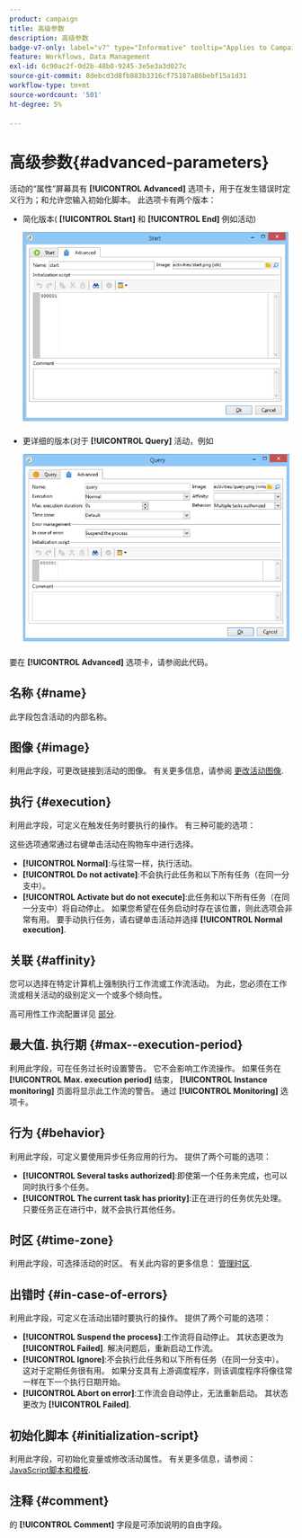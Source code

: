 ```yaml
---
product: campaign
title: 高级参数
description: 高级参数
badge-v7-only: label="v7" type="Informative" tooltip="Applies to Campaign Classic v7 only"
feature: Workflows, Data Management
exl-id: 6c90ac2f-0d2b-48b0-9245-3e5e3a3d027c
source-git-commit: 8debcd3d8fb883b3316cf75187a86bebf15a1d31
workflow-type: tm+mt
source-wordcount: '501'
ht-degree: 5%

---
```


# 高级参数{#advanced-parameters}



活动的“属性”屏幕具有 **[!UICONTROL Advanced]** 选项卡，用于在发生错误时定义行为；和允许您输入初始化脚本。 此选项卡有两个版本：

* 简化版本( **[!UICONTROL Start]** 和 **[!UICONTROL End]** 例如活动)

   ![](assets/wf-advanced-basic.png)

* 更详细的版本(对于 **[!UICONTROL Query]** 活动，例如

   ![](assets/wf-advanced-full.png)

要在 **[!UICONTROL Advanced]** 选项卡，请参阅此代码。

## 名称 {#name}

此字段包含活动的内部名称。

## 图像 {#image}

利用此字段，可更改链接到活动的图像。 有关更多信息，请参阅 [更改活动图像](managing-activity-images.md).

## 执行 {#execution}

利用此字段，可定义在触发任务时要执行的操作。 有三种可能的选项：

这些选项通常通过右键单击活动在购物车中进行选择。

* **[!UICONTROL Normal]**:与往常一样，执行活动。
* **[!UICONTROL Do not activate]**:不会执行此任务和以下所有任务（在同一分支中）。
* **[!UICONTROL Activate but do not execute]**:此任务和以下所有任务（在同一分支中）将自动停止。 如果您希望在任务启动时存在该位置，则此选项会非常有用。 要手动执行任务，请右键单击活动并选择 **[!UICONTROL Normal execution]**.

## 关联 {#affinity}

您可以选择在特定计算机上强制执行工作流或工作流活动。 为此，您必须在工作流或相关活动的级别定义一个或多个倾向性。

高可用性工作流配置详见 [部分](../../installation/using/configuring-campaign-server.md#high-availability-workflows-and-affinities).


## 最大值. 执行期 {#max--execution-period}

利用此字段，可在任务过长时设置警告。 它不会影响工作流操作。 如果任务在 **[!UICONTROL Max. execution period]** 结束， **[!UICONTROL Instance monitoring]** 页面将显示此工作流的警告。 通过 **[!UICONTROL Monitoring]** 选项卡。

## 行为 {#behavior}

利用此字段，可定义要使用异步任务应用的行为。 提供了两个可能的选项：

* **[!UICONTROL Several tasks authorized]**:即使第一个任务未完成，也可以同时执行多个任务。
* **[!UICONTROL The current task has priority]**:正在进行的任务优先处理。 只要任务正在进行中，就不会执行其他任务。

## 时区 {#time-zone}

利用此字段，可选择活动的时区。 有关此内容的更多信息： [管理时区](managing-time-zones.md).

## 出错时 {#in-case-of-errors}

利用此字段，可定义在活动出错时要执行的操作。 提供了两个可能的选项：

* **[!UICONTROL Suspend the process]**:工作流将自动停止。 其状态更改为 **[!UICONTROL Failed]**. 解决问题后，重新启动工作流。
* **[!UICONTROL Ignore]**:不会执行此任务和以下所有任务（在同一分支中）。 这对于定期任务很有用。 如果分支具有上游调度程序，则该调度程序将像往常一样在下一个执行日期开始。
* **[!UICONTROL Abort on error]**:工作流会自动停止，无法重新启动。 其状态更改为 **[!UICONTROL Failed]**.

## 初始化脚本 {#initialization-script}

利用此字段，可初始化变量或修改活动属性。 有关更多信息，请参阅： [JavaScript脚本和模板](javascript-scripts-and-templates.md).

## 注释 {#comment}

的 **[!UICONTROL Comment]** 字段是可添加说明的自由字段。
